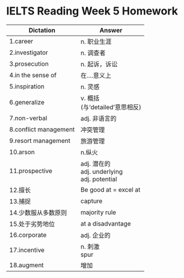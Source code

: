 # **IELTS Reading Week 5 Homework**
| Dictation     | Answer     |
| ----------- | ----------- |
| 1.career | n. 职业生涯 |
| 2.investigator | n. 调查者 | 
| 3.prosecution | n. 起诉，诉讼 |
| 4.in the sense of | 在....意义上 | 
| 5.inspiration | n. 灵感 |
| 6.generalize | v. 概括<br>(与‘detailed’意思相反) |
| 7.non-verbal | adj. 非语言的 |
| 8.conflict management | 冲突管理 |
| 9.resort management | 旅游管理 |
| 10.arson | n.纵火 |
| 11.prospective | adj. 潜在的<br>adj. underlying<br>adj. potential |
| 12.擅长 | Be good at = excel at |
| 13.捕捉 | capture |
| 14.少数服从多数原则 | majority rule |
| 15.处于劣势地位 | at a disadvantage |
| 16.corporate | adj. 企业的 |
| 17.incentive | n. 刺激<br>spur |
| 18.augment | 增加 | 
